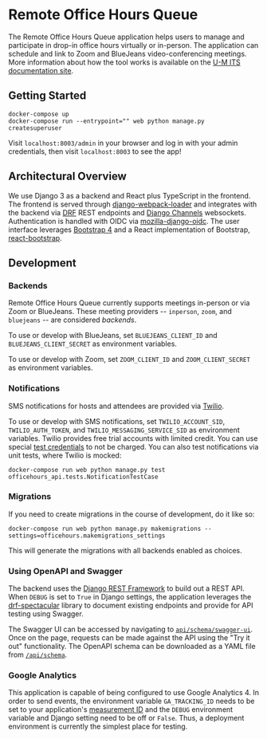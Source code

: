 # Remote Office Hours Queue

The Remote Office Hours Queue application helps users to manage and participate in drop-in office hours virtually or in-person.
The application can schedule and link to Zoom and BlueJeans video-conferencing meetings.
More information about how the tool works is available on the [U-M ITS documentation site](https://documentation.its.umich.edu/office-hours).

## Getting Started

```
docker-compose up
docker-compose run --entrypoint="" web python manage.py createsuperuser
```

Visit `localhost:8003/admin` in your browser and log in with your admin credentials, then visit `localhost:8003` to see the app!

## Architectural Overview

We use Django 3 as a backend and React plus TypeScript in the frontend.
The frontend is served through [django-webpack-loader](https://github.com/owais/django-webpack-loader) and integrates with the backend via
[DRF](https://www.django-rest-framework.org/) REST endpoints and [Django Channels](https://channels.readthedocs.io/en/latest/) websockets.
Authentication is handled with OIDC via [mozilla-django-oidc](https://github.com/mozilla/mozilla-django-oidc).
The user interface leverages [Bootstrap 4](https://getbootstrap.com/docs/4.1/getting-started/introduction/) and
a React implementation of Bootstrap, [react-bootstrap](https://react-bootstrap.github.io/).

## Development

### Backends

Remote Office Hours Queue currently supports meetings in-person or via Zoom or BlueJeans.
These meeting providers -- `inperson`, `zoom`, and `bluejeans` -- are considered *backends*.

To use or develop with BlueJeans, set `BLUEJEANS_CLIENT_ID` and `BLUEJEANS_CLIENT_SECRET` as environment variables.

To use or develop with Zoom, set `ZOOM_CLIENT_ID` and `ZOOM_CLIENT_SECRET` as environment variables.

### Notifications

SMS notifications for hosts and attendees are provided via [Twilio](https://www.twilio.com/).

To use or develop with SMS notifications,
set `TWILIO_ACCOUNT_SID`, `TWILIO_AUTH_TOKEN`, and `TWILIO_MESSAGING_SERVICE_SID` as environment variables.
Twilio provides free trial accounts with limited credit.
You can use special [test credentials](https://www.twilio.com/docs/iam/test-credentials) to not be charged.
You can also test notifications via unit tests, where Twilio is mocked:
```
docker-compose run web python manage.py test officehours_api.tests.NotificationTestCase
```

### Migrations

If you need to create migrations in the course of development, do it like so:
```
docker-compose run web python manage.py makemigrations --settings=officehours.makemigrations_settings
```

This will generate the migrations with all backends enabled as choices.

### Using OpenAPI and Swagger

The backend uses the [Django REST Framework](https://www.django-rest-framework.org/) to build out a REST API.
When `DEBUG` is set to `True` in Django settings, the application leverages the
[drf-spectacular](https://drf-spectacular.readthedocs.io/en/latest/index.html) library to document existing endpoints
and provide for API testing using Swagger.

The Swagger UI can be accessed by navigating to [`api/schema/swagger-ui`](http://localhost:8003/api/schema/swagger-ui).
Once on the page, requests can be made against the API using the "Try it out" functionality.
The OpenAPI schema can be downloaded as a YAML file from [`/api/schema`](http://localhost:8003/api/schema).

### Google Analytics

This application is capable of being configured to use Google Analytics 4.
In order to send events, the environment variable `GA_TRACKING_ID` needs to be set to
your application's [measurement ID](https://support.google.com/analytics/answer/9539598#find-G-ID)
and the `DEBUG` environment variable and Django setting need to be off or `False`.
Thus, a deployment environment is currently the simplest place for testing.

